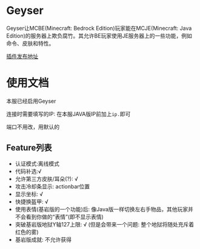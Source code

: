 # Geyser
Geyser让MCBE(Minecraft: Bedrock Edition)玩家能在MCJE(Minecraft: Java Edition)的服务器上欺负腐竹。其允许BE玩家使用JE服务器上的一些功能，例如命令、皮肤和特性。

[插件发布地址](https://geysermc.org/)

# 使用文档
本服已经启用Geyser

连接时需要填写的IP: 在本服JAVA版IP前加上`ip.`即可

端口不用改，用默认的

## Feature列表
- 认证模式:离线模式
- 代码补选:√
- 允许第三方皮肤/耳朵(?): √
- 攻击冷却条显示: actionbar位置
- 显示坐标: √
- 快捷换盔甲: √
- 使用表情(基岩版的一个功能)后: 像Java版一样切换左右手物品，其他玩家并不会看到你做的“表情”(即不显示表情)
- 突破基岩版地狱Y轴127上限: √ (但是会带来一个问题: 整个地狱将随处充斥着红色的雾)
- 基岩版成就: 不允许获得
